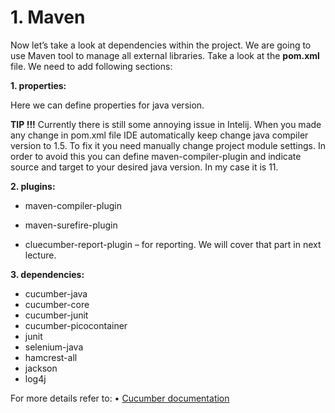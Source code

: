 # 1. Maven

Now let’s take a look at dependencies within the project. We are going to use Maven tool to manage all external libraries. Take a look at the **pom.xml** file. We need to add following sections:


**1.  properties:**

Here we can define properties for java version.

**TIP !!!**
Currently there is still some annoying issue in Intelij. When you made any change in pom.xml file IDE automatically keep change java compiler version to 1.5. To fix it you need manually change project module settings. In order to avoid this you can define maven-compiler-plugin and indicate source and target to your desired java version. In my case it is 11. 


**2.  plugins:**

*   maven-compiler-plugin

*   maven-surefire-plugin

*  cluecumber-report-plugin – for reporting. We will cover that part in next lecture.

**3. dependencies:**

*  cucumber-java
*  cucumber-core
*  cucumber-junit
*  cucumber-picocontainer
*  junit
*  selenium-java
*  hamcrest-all
*  jackson
*  log4j


For more details refer to:
•	[Cucumber documentation](https://cucumber.io/docs/tools/java/)
